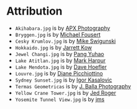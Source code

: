 # Attribution

- `Akihabara.jpg` is by [APX Photography](https://unsplash.com/@axpphotography)
- `Bryggen.jpg` is by [Michael Fousert](https://unsplash.com/@michaelfousert)
- `Cesky Krumlov.jpg` is by [Mike Swigunski](https://unsplash.com/@mike_swigunski)
- `Hokkaido.jpg` is by [Jarrett Kow](https://unsplash.com/@haskel)
- `Jewel Changi.jpg` is by [Pang Yuhao](https://unsplash.com/@yuhao)
- `Lake Atitlan.jpg` is by [Mark Harpur](https://unsplash.com/@luckybeanz)
- `Lake Mendota.jpg` is by [Dave Hoefler](https://unsplash.com/@davehoefler)
- `Louvre.jpg` is by [Diane Picchiottino](https://unsplash.com/@diane_soko)
- `Sydney Sunset.jpg` is by [Igor Kasalovic](https://unsplash.com/@ikasalovic)
- `Termas Geometricas` is by [J. Balla Photography](https://unsplash.com/@jballa)
- `Yellow Crane Tower.jpg` is by [Jed Roger](https://unsplash.com/@jlone)
- `Yosemite Tunnel View.jpg` is by [jms](https://unsplash.com/@jmsdono)
